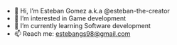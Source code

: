- 👋 Hi, I’m Esteban Gomez a.k.a @esteban-the-creator
- 👀 I’m interested in Game development 
- 🌱 I’m currently learning Software development 
- 📫 Reach me: estebangs98@gmail.com 

<!---
esteban-the-creator/esteban-the-creator is a ✨ special ✨ repository because its `README.md` (this file) appears on your GitHub profile.
You can click the Preview link to take a look at your changes.
--->
